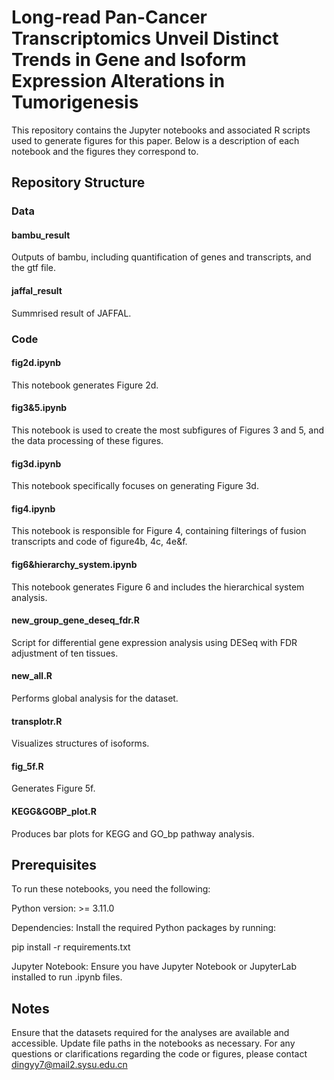# Long-read Pan-Cancer Transcriptomics Unveil Distinct Trends in Gene and Isoform Expression Alterations in Tumorigenesis
This repository contains the Jupyter notebooks and associated R scripts used to generate figures for this paper. Below is a description of each notebook and the figures they correspond to.

## Repository Structure

### Data
#### bambu_result
Outputs of bambu, including quantification of genes and transcripts, and the gtf file.

#### jaffal_result
Summrised result of JAFFAL.
### Code
#### fig2d.ipynb
This notebook generates Figure 2d.

#### fig3&5.ipynb
This notebook is used to create the most subfigures of Figures 3 and 5, and the data processing of these figures.

#### fig3d.ipynb
This notebook specifically focuses on generating Figure 3d.

#### fig4.ipynb
This notebook is responsible for Figure 4, containing filterings of fusion transcripts and code of figure4b, 4c, 4e&f.

#### fig6&hierarchy_system.ipynb
This notebook generates Figure 6 and includes the hierarchical system analysis.

#### new_group_gene_deseq_fdr.R
Script for differential gene expression analysis using DESeq with FDR adjustment of ten tissues.

#### new_all.R
Performs global analysis for the dataset.

#### transplotr.R
Visualizes structures of isoforms.

#### fig_5f.R
Generates Figure 5f.

#### KEGG&GOBP_plot.R
Produces bar plots for KEGG and GO_bp pathway analysis.

## Prerequisites
To run these notebooks, you need the following:

Python version: >= 3.11.0

Dependencies: Install the required Python packages by running:

pip install -r requirements.txt

Jupyter Notebook: Ensure you have Jupyter Notebook or JupyterLab installed to run .ipynb files.



## Notes
Ensure that the datasets required for the analyses are available and accessible. Update file paths in the notebooks as necessary.
For any questions or clarifications regarding the code or figures, please contact dingyy7@mail2.sysu.edu.cn
